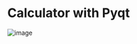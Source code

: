 # Calculator with Pyqt

![image](https://user-images.githubusercontent.com/54235418/146693917-79566b9b-a342-4d08-93e8-45c0bdd75fa3.png)

